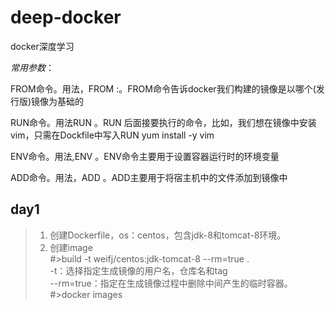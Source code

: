 # deep-docker
docker深度学习

*常用参数*：

FROM命令。用法，FROM <image>:<tag>。FROM命令告诉docker我们构建的镜像是以哪个(发行版)镜像为基础的

RUN命令。用法RUN <command>。RUN 后面接要执行的命令，比如，我们想在镜像中安装vim，只需在Dockfile中写入RUN yum install -y vim

ENV命令。用法,ENV <key> <value>。ENV命令主要用于设置容器运行时的环境变量

ADD命令。用法，ADD <src> <dest>。ADD主要用于将宿主机中的文件添加到镜像中

## day1
>1. 创建Dockerfile，os：centos，包含jdk-8和tomcat-8环境。
>2. 创建image  
#>build -t weifj/centos:jdk-tomcat-8 --rm=true .  
-t：选择指定生成镜像的用户名，仓库名和tag  
--rm=true：指定在生成镜像过程中删除中间产生的临时容器。
#>docker images

